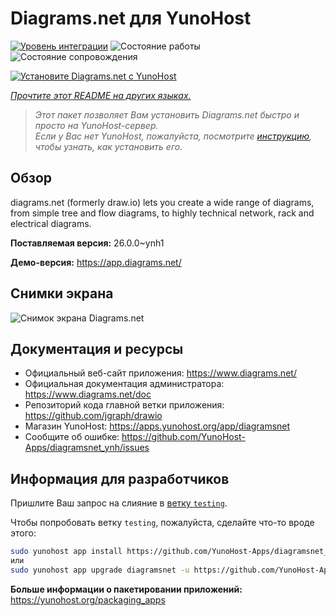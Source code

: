 <!--
Важно: этот README был автоматически сгенерирован <https://github.com/YunoHost/apps/tree/master/tools/readme_generator>
Он НЕ ДОЛЖЕН редактироваться вручную.
-->

# Diagrams.net для YunoHost

[![Уровень интеграции](https://apps.yunohost.org/badge/integration/diagramsnet)](https://ci-apps.yunohost.org/ci/apps/diagramsnet/)
![Состояние работы](https://apps.yunohost.org/badge/state/diagramsnet)
![Состояние сопровождения](https://apps.yunohost.org/badge/maintained/diagramsnet)

[![Установите Diagrams.net с YunoHost](https://install-app.yunohost.org/install-with-yunohost.svg)](https://install-app.yunohost.org/?app=diagramsnet)

*[Прочтите этот README на других языках.](./ALL_README.md)*

> *Этот пакет позволяет Вам установить Diagrams.net быстро и просто на YunoHost-сервер.*  
> *Если у Вас нет YunoHost, пожалуйста, посмотрите [инструкцию](https://yunohost.org/install), чтобы узнать, как установить его.*

## Обзор

diagrams.net (formerly draw.io) lets you create a wide range of diagrams, from simple tree and flow diagrams, to highly technical network, rack and electrical diagrams.


**Поставляемая версия:** 26.0.0~ynh1

**Демо-версия:** <https://app.diagrams.net/>

## Снимки экрана

![Снимок экрана Diagrams.net](./doc/screenshots/screenshot.png)

## Документация и ресурсы

- Официальный веб-сайт приложения: <https://www.diagrams.net/>
- Официальная документация администратора: <https://www.diagrams.net/doc>
- Репозиторий кода главной ветки приложения: <https://github.com/jgraph/drawio>
- Магазин YunoHost: <https://apps.yunohost.org/app/diagramsnet>
- Сообщите об ошибке: <https://github.com/YunoHost-Apps/diagramsnet_ynh/issues>

## Информация для разработчиков

Пришлите Ваш запрос на слияние в [ветку `testing`](https://github.com/YunoHost-Apps/diagramsnet_ynh/tree/testing).

Чтобы попробовать ветку `testing`, пожалуйста, сделайте что-то вроде этого:

```bash
sudo yunohost app install https://github.com/YunoHost-Apps/diagramsnet_ynh/tree/testing --debug
или
sudo yunohost app upgrade diagramsnet -u https://github.com/YunoHost-Apps/diagramsnet_ynh/tree/testing --debug
```

**Больше информации о пакетировании приложений:** <https://yunohost.org/packaging_apps>
